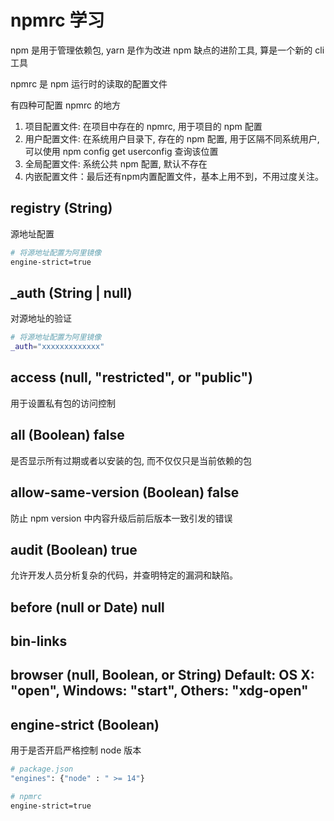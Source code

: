 # npmrc 学习

npm 是用于管理依赖包, yarn 是作为改进 npm 缺点的进阶工具, 算是一个新的 cli 工具

npmrc 是 npm 运行时的读取的配置文件

有四种可配置 npmrc 的地方
1. 项目配置文件: 在项目中存在的 npmrc, 用于项目的 npm 配置
2. 用户配置文件: 在系统用户目录下, 存在的 npm 配置, 用于区隔不同系统用户, 可以使用 npm config get userconfig 查询该位置
3. 全局配置文件: 系统公共 npm 配置, 默认不存在
4. 内嵌配置文件：最后还有npm内置配置文件，基本上用不到，不用过度关注。

## registry (String) 
源地址配置

```bash
# 将源地址配置为阿里镜像
engine-strict=true
```
## _auth (String | null)
对源地址的验证

```bash
# 将源地址配置为阿里镜像
_auth="xxxxxxxxxxxxx"
```

## access (null, "restricted", or "public")
用于设置私有包的访问控制

## all (Boolean) false
是否显示所有过期或者以安装的包, 而不仅仅只是当前依赖的包

## allow-same-version (Boolean) false
防止 npm version 中内容升级后前后版本一致引发的错误

## audit (Boolean) true
允许开发人员分析复杂的代码，并查明特定的漏洞和缺陷。

## before (null or Date) null

## bin-links

## browser (null, Boolean, or String)  Default: OS X: "open", Windows: "start", Others: "xdg-open"


## engine-strict (Boolean)
用于是否开启严格控制 node 版本

```bash
# package.json
"engines": {"node" : " >= 14"}

# npmrc 
engine-strict=true
```


